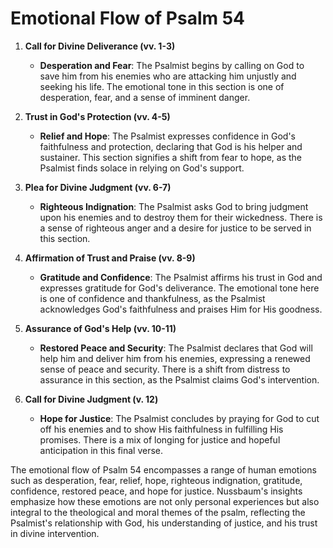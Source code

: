 # Emotional Flow of Psalm 54

1. **Call for Divine Deliverance (vv. 1-3)**
   - **Desperation and Fear**: The Psalmist begins by calling on God to save him from his enemies who are attacking him unjustly and seeking his life. The emotional tone in this section is one of desperation, fear, and a sense of imminent danger.

2. **Trust in God's Protection (vv. 4-5)**
   - **Relief and Hope**: The Psalmist expresses confidence in God's faithfulness and protection, declaring that God is his helper and sustainer. This section signifies a shift from fear to hope, as the Psalmist finds solace in relying on God's support.

3. **Plea for Divine Judgment (vv. 6-7)**
   - **Righteous Indignation**: The Psalmist asks God to bring judgment upon his enemies and to destroy them for their wickedness. There is a sense of righteous anger and a desire for justice to be served in this section.

4. **Affirmation of Trust and Praise (vv. 8-9)**
   - **Gratitude and Confidence**: The Psalmist affirms his trust in God and expresses gratitude for God's deliverance. The emotional tone here is one of confidence and thankfulness, as the Psalmist acknowledges God's faithfulness and praises Him for His goodness.

5. **Assurance of God's Help (vv. 10-11)**
   - **Restored Peace and Security**: The Psalmist declares that God will help him and deliver him from his enemies, expressing a renewed sense of peace and security. There is a shift from distress to assurance in this section, as the Psalmist claims God's intervention.

6. **Call for Divine Judgment (v. 12)**
   - **Hope for Justice**: The Psalmist concludes by praying for God to cut off his enemies and to show His faithfulness in fulfilling His promises. There is a mix of longing for justice and hopeful anticipation in this final verse.

The emotional flow of Psalm 54 encompasses a range of human emotions such as desperation, fear, relief, hope, righteous indignation, gratitude, confidence, restored peace, and hope for justice. Nussbaum's insights emphasize how these emotions are not only personal experiences but also integral to the theological and moral themes of the psalm, reflecting the Psalmist's relationship with God, his understanding of justice, and his trust in divine intervention.